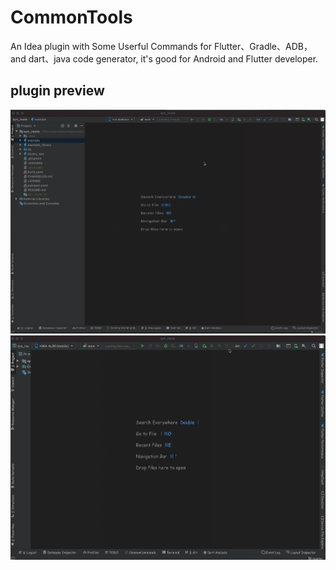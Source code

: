 # CommonTools
An Idea plugin with Some Userful Commands for Flutter、Gradle、ADB，and dart、java code generator, it's good for Android and Flutter developer.
## plugin preview

<img src="gif/command.gif">
<img src="gif/httpclient.gif">

